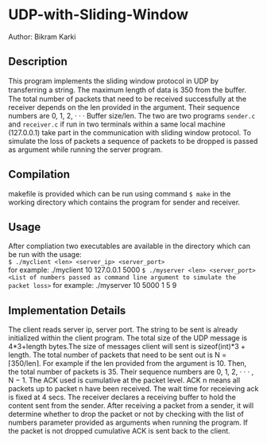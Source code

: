 # UDP-with-Sliding-Window

Author: Bikram Karki

## Description  
This program implements the sliding window protocol in UDP by transferring a string. The maximum length of data is 350 from the buﬀer. The total number of packets that need to be received successfully at the receiver depends on the len provided in the argument. Their sequence numbers are 0, 1, 2, · · · Buffer size/len. The two are two programs `sender.c` and `receiver.c` if run in two terminals within a same local machine (127.0.0.1) take part in the communication with sliding window protocol.  To simulate the loss of packets a sequence of packets to be dropped is passed as argument while running the server program.

## Compilation  
makefile is provided which can be run using command `$ make` in the working directory which contains the program for sender and receiver.

## Usage
After compliation two executables are available in the directory which can be run with the usage:  
`$ ./myclient <len> <server_ip> <server_port>`  
for example: ./myclient 10 127.0.0.1 5000 
`$ ./myserver <len> <server_port> <List of numbers passed as command line argument to simulate the packet loss>`
for example: ./myserver 10 5000 1 5 9

## Implementation Details
The client reads server ip, server port. The string to be sent is already initialized within the client program. The total size of the UDP message
is 4*3+length bytes.The size of messages client will sent is sizeof(int)*3 + length. The total number of packets that need to be sent out is N = ⌈350/len⌉. For example if the len provided from the argument is 10. Then, the total number of packets is 35. Their sequence numbers are 0, 1, 2, · · · , N − 1. The ACK used is cumulative at the packet level. ACK n means all packets up to packet n have been received. The wait time for receieving ack is fixed at 4 secs.
The receiver declares a receiving buffer to hold the content sent from the sender. After receiving a packet from a sender, it will determine whether to drop the packet or not by checking with the list of numbers parameter provided as arguments when running the program. If the packet is not dropped cumulative ACK is sent back to the client.



